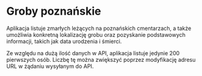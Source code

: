 # Groby poznańskie
Aplikacja listuje zmarłych leżących na poznańskich cmentarzach, a także umożliwia konkretną lokalizację grobu oraz pozyskanie podstawowych informacji, takich jak data urodzenia i śmierci.

Ze względu na dużą ilość danych w API, aplikacja listuje jedynie 200 pierwszych osób. Liczbę tę można zwiększyć poprzez modyfikację adresu URL w żądaniu wysyłanym do API.
